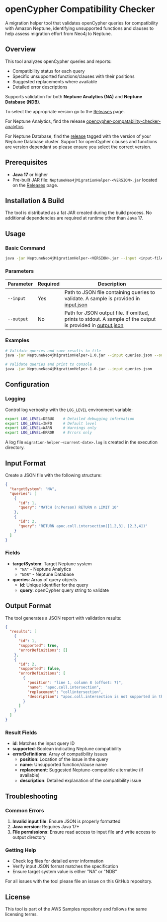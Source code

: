 # openCypher Compatibility Checker

A migration helper tool that validates openCypher queries for compatibility with Amazon Neptune, identifying unsupported functions and clauses to help assess migration effort from Neo4j to Neptune.

## Overview

This tool analyzes openCypher queries and reports:
- Compatibility status for each query
- Specific unsupported functions/clauses with their positions
- Suggested replacements where available
- Detailed error descriptions

Supports validation for both **Neptune Analytics (NA)** and **Neptune Database (NDB)**.

To select the appropriate version go to the [Releases](https://github.com/awslabs/amazon-neptune-tools/releases) page.

For Neptune Analytics, find the release [opencypher-compatability-checker-analytics](https://github.com/awslabs/amazon-neptune-tools/releases/tag/opencypher-compatability-checker-analytics)

For Neptune Database, find the [release](https://github.com/awslabs/amazon-neptune-tools/releases) tagged with the version of your Neptune Database cluster.  Support for openCypher clauses and functions are version dependant so please ensure you select the correct version. 

## Prerequisites

- **Java 17** or higher
- Pre-built JAR file: `NeptuneNeo4jMigrationHelper-<VERSION>.jar` located on the [Releases](https://github.com/awslabs/amazon-neptune-tools/releases) page.

## Installation & Build

The tool is distributed as a fat JAR created during the build process. No additional dependencies are required at runtime other than Java 17.

## Usage

### Basic Command

```bash
java -jar NeptuneNeo4jMigrationHelper-<VERSION>.jar --input <input-file> [--output <output-file>]
```

### Parameters

| Parameter | Required | Description |
|-----------|----------|-------------|
| `--input` | Yes | Path to JSON file containing queries to validate.  A sample is provided in [input.json](./input.json)|
| `--output` | No | Path for JSON output file. If omitted, prints to stdout.  A sample of the output is provided in [output.json](./output.json) |

### Examples

```bash
# Validate queries and save results to file
java -jar NeptuneNeo4jMigrationHelper-1.0.jar --input queries.json --output results.json

# Validate queries and print to console
java -jar NeptuneNeo4jMigrationHelper-1.0.jar --input queries.json
```

## Configuration

### Logging

Control log verbosity with the `LOG_LEVEL` environment variable:

```bash
export LOG_LEVEL=DEBUG    # Detailed debugging information
export LOG_LEVEL=INFO     # Default level
export LOG_LEVEL=WARN     # Warnings only  
export LOG_LEVEL=ERROR    # Errors only
```

A log file `migration-helper-<current-date>.log` is created in the execution directory.

## Input Format

Create a JSON file with the following structure:

```json
{
  "targetSystem": "NA",
  "queries": [
    {
      "id": 1,
      "query": "MATCH (n:Person) RETURN n LIMIT 10"
    },
    {
      "id": 2, 
      "query": "RETURN apoc.coll.intersection([1,2,3], [2,3,4])"
    }
  ]
}
```

### Fields

- **targetSystem**: Target Neptune system
  - `"NA"` - Neptune Analytics
  - `"NDB"` - Neptune Database
- **queries**: Array of query objects
  - **id**: Unique identifier for the query
  - **query**: openCypher query string to validate

## Output Format

The tool generates a JSON report with validation results:

```json
{
  "results": [
    {
      "id": 1,
      "supported": true,
      "errorDefinitions": []
    },
    {
      "id": 2,
      "supported": false,
      "errorDefinitions": [
        {
          "position": "line 1, column 8 (offset: 7)",
          "name": "apoc.coll.intersection",
          "replacement": "collintersection",
          "description": "apoc.coll.intersection is not supported in this release but try replacing with collintersection"
        }
      ]
    }
  ]
}
```

### Result Fields

- **id**: Matches the input query ID
- **supported**: Boolean indicating Neptune compatibility
- **errorDefinitions**: Array of compatibility issues
  - **position**: Location of the issue in the query
  - **name**: Unsupported function/clause name
  - **replacement**: Suggested Neptune-compatible alternative (if available)
  - **description**: Detailed explanation of the compatibility issue

## Troubleshooting

### Common Errors

1. **Invalid input file**: Ensure JSON is properly formatted
2. **Java version**: Requires Java 17+
3. **File permissions**: Ensure read access to input file and write access to output directory

### Getting Help

- Check log files for detailed error information
- Verify input JSON format matches the specification
- Ensure target system value is either "NA" or "NDB"

For all issues with the tool please file an issue on this GitHub repository.

## License

This tool is part of the AWS Samples repository and follows the same licensing terms.